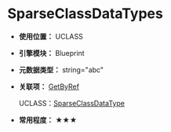 ﻿# SparseClassDataTypes

- **使用位置：** UCLASS

- **引擎模块：** Blueprint

- **元数据类型：** string="abc"

- **关联项：** [GetByRef](#Meta_Blueprint_GetByRef)

  UCLASS：[SparseClassDataType](#Specifier_UCLASS_Blueprint_SparseClassDataType)

- **常用程度：** ★★★